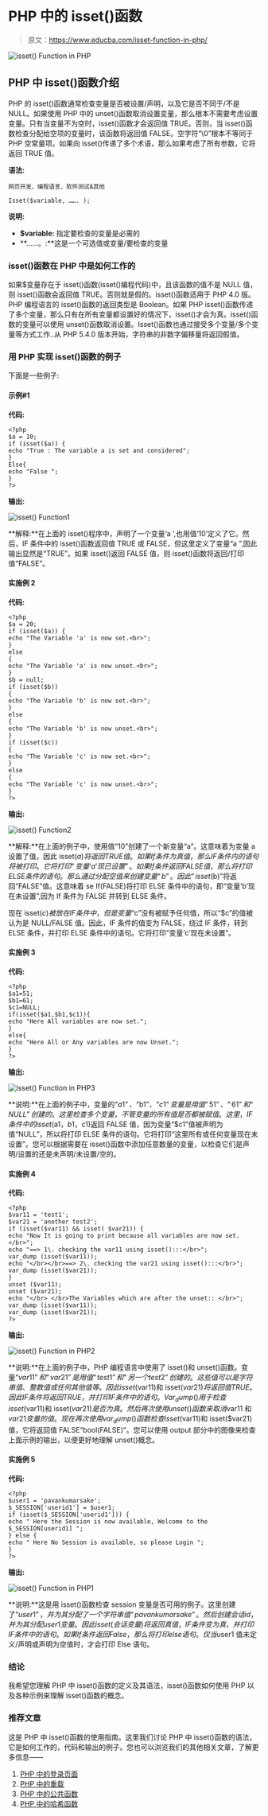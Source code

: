 # PHP 中的 isset()函数

> 原文：<https://www.educba.com/isset-function-in-php/>

![isset() Function in PHP](img/57bc156c687876f6537a4680d3d06718.png)



## PHP 中 isset()函数介绍

PHP 的 isset()函数通常检查变量是否被设置/声明，以及它是否不同于/不是 NULL。如果使用 PHP 中的 unset()函数取消设置变量，那么根本不需要考虑设置变量。只有当变量不为空时，isset()函数才会返回值 TRUE。否则，当 isset()函数检查分配给空项的变量时，该函数将返回值 FALSE。空字符“\0”根本不等同于 PHP 空常量项。如果向 isset()传递了多个术语，那么如果考虑了所有参数，它将返回 TRUE 值。

**语法:**

<small>网页开发、编程语言、软件测试&其他</small>

```
Isset($variable, ……. );
```

**说明:**

*   **$variable:** 指定要检查的变量是必需的
*   **……。:**这是一个可选值或变量/要检查的变量

### isset()函数在 PHP 中是如何工作的

如果$变量存在于 isset()函数(isset()编程代码)中，且该函数的值不是 NULL 值，则 isset()函数会返回值 TRUE。否则就是假的。isset()函数适用于 PHP 4.0 版。PHP 编程语言的 isset()函数的返回类型是 Boolean。如果 PHP isset()函数传递了多个变量，那么只有在所有变量都设置好的情况下，isset()才会为真。isset()函数的变量可以使用 unset()函数取消设置。Isset()函数也通过接受多个变量/多个变量等方式工作..从 PHP 5.4.0 版本开始，字符串的非数字偏移量将返回假值。

### 用 PHP 实现 isset()函数的例子

下面是一些例子:

#### 示例#1

**代码:**

```
<?php
$a = 10;
if (isset($a)) {
echo "True : The variable a is set and considered";
}
Else{
echo "False ";
}
?>
```

**输出:**

![isset() Function1](img/0ec82bf2a3e2a57d7ecd85228e84a6c2.png)



**解释:**在上面的 isset()程序中，声明了一个变量‘a ’,也用值‘10’定义了它。然后，IF 条件中的 isset()函数返回值 TRUE 或 FALSE，但这里定义了变量“a ”,因此输出显然是“TRUE”。如果 isset()返回 FALSE 值，则 isset()函数将返回/打印值“FALSE”。

#### 实施例 2

**代码:**

```
<?php
$a = 20;
if (isset($a)) {
echo "The Variable 'a' is now set.<br>";
}
else
{
echo "The Variable 'a' is now unset.<br>";
}
$b = null;
if (isset($b))
{
echo "The Variable 'b' is now set.<br>";
}
else
{
echo "The Variable 'b' is now unset.<br>";
}
if (isset($c))
{
echo "The Variable 'c' is now set.<br>";
}
else
{
echo "The Variable 'c' is now unset.<br>";
}
?>
```

**输出:**

![isset() Function2](img/2ac83bd4bf479a31175b55364f77f362.png)



**解释:**在上面的例子中，使用值“10”创建了一个新变量“a”。这意味着为变量 a 设置了值，因此 isset($a)将返回 TRUE 值。如果 If 条件为真值，那么 IF 条件内的语句将被打印。它将打印“变量‘a’现已设置”。如果 If 条件返回 FALSE 值，那么将打印 ELSE 条件的语句。那么通过分配空值来创建变量“b”。因此“isset($b)”将返回“FALSE”值。这意味着 se If(FALSE)将打印 ELSE 条件中的语句，即“变量‘b’现在未设置”,因为 If 条件为 FALSE 并转到 ELSE 条件。

现在 isset($c)被放在 IF 条件中，但是变量“$c”没有被赋予任何值，所以“$c”的值被认为是 NULL/FALSE 值。因此，IF 条件的值变为 FALSE，绕过 IF 条件，转到 ELSE 条件，并打印 ELSE 条件中的语句。它将打印“变量‘c’现在未设置”。

#### 实施例 3

**代码:**

```
<?php
$a1=51;
$b1=61;
$c1=NULL;
if(isset($a1,$b1,$c1)){
echo "Here All variables are now set.";
}
else{
echo "Here All or Any variables are now Unset.";
}
?>
```

**输出:**

![isset() Function in PHP3](img/378659aa8707a97ba9286e7fae851c99.png)



**说明:**在上面的例子中，变量的“$a1”、“$b1”、“$c1”变量是用值“51”、“61”和“NULL”创建的。这里检查多个变量，不管变量的所有值是否都被赋值。这里，IF 条件中的 isset ($a1，$b1，$c1)返回 FALSE 值，因为变量“$c1”值被声明为值“NULL”，所以将打印 ELSE 条件的语句。它将打印“这里所有或任何变量现在未设置”。您可以根据需要在 isset()函数中添加任意数量的变量，以检查它们是声明/设置的还是未声明/未设置/空的。

#### 实施例 4

**代码:**

```
<?php
$var11 = 'test1';
$var21 = 'another test2';
if (isset($var11) && isset( $var21)) {
echo "Now It is going to print because all variables are now set. </br>";
echo "==> 1\. checking the var11 using isset():::</br>";
var_dump (isset($var11));
echo "</br></br>==> 2\. checking the var21 using isset():::</br>";
var_dump (isset($var21));
}
unset ($var11);
unset ($var21);
echo "</br> </br>The Variables which are after the unset:: </br>";
var_dump (isset($var11));
var_dump (isset($var21));
?>
```

**输出:**

![isset() Function in PHP2](img/85fca5eac65f0c40cc75e982b16d073f.png)



**说明:**在上面的例子中，PHP 编程语言中使用了 isset()和 unset()函数。变量“$var11”和“var21”是用值“test1”和“另一个 test2”创建的。这些值可以是字符串值、整数值或任何其他值等。因此 isset($var11)和 isset($var21)将返回值 TRUE。因此 IF 条件将返回 TRUE，并打印 IF 条件中的语句。Var_dump()用于检查 isset($var11)和 isset($var21)是否为真。然后再次使用 unset()函数来取消$var11 和$var21 变量的值。现在再次使用 var_dump()函数检查 isset($var11)和 isset($var21)值，它将返回值 FALSE“bool(FALSE)”。您可以使用 output 部分中的图像来检查上面示例的输出，以便更好地理解 unset()概念。

#### 实施例 5

**代码:**

```
<?php
$user1 = 'pavankumarsake';
$_SESSION['userid1'] = $user1;
if (isset($_SESSION['userid1'])) {
echo " Here the Session is now available, Welcome to the $_SESSION[userid1] ";
} else {
echo " Here No Session is available, so please Login ";
}
?>
```

**输出:**

![isset() Function in PHP1](img/04ee727b4fd008e106c95d08f2f3ecb1.png)



**说明:**这是用 isset()函数检查 session 变量是否可用的例子。这里创建了“$user1”，并为其分配了一个字符串值“pavankumarsake”。然后创建会话 id，并为其分配 user1 变量。因此 isset(会话变量)将返回真值，IF 条件变为真，并打印 IF 条件中的语句。如果 If 条件返回 False，那么将打印 else 语句。仅当$user1 值未定义/声明或声明为空值时，才会打印 Else 语句。

### 结论

我希望您理解 PHP 中 isset()函数的定义及其语法，isset()函数如何使用 PHP 以及各种示例来理解 isset()函数的概念。

### 推荐文章

这是 PHP 中 isset()函数的使用指南。这里我们讨论 PHP 中 isset()函数的语法，它是如何工作的，代码和输出的例子。您也可以浏览我们的其他相关文章，了解更多信息——

1.  [PHP 中的登录页面](https://www.educba.com/login-page-in-php/)
2.  [PHP 中的重载](https://www.educba.com/overloading-in-php/)
3.  [PHP 中的公共函数](https://www.educba.com/public-function-in-php/)
4.  [PHP 中的哈希函数](https://www.educba.com/hashing-function-in-php/)





